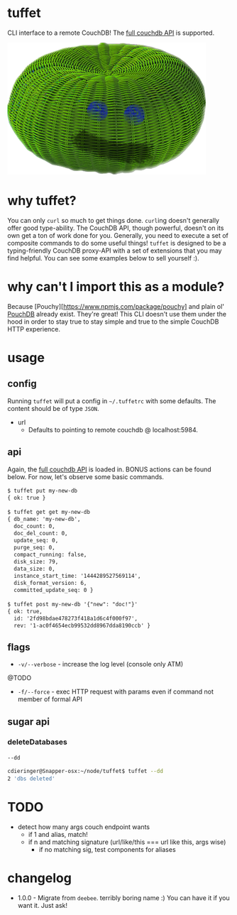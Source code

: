# tuffet
CLI interface to a remote CouchDB!  The [full couchdb API](http://docs.couchdb.org/en/latest/http-api.html) is supported.

![tuffet](tuffet.png)

# why tuffet?
You can only `curl` so much to get things done.  `curl`ing doesn't generally offer good type-ability.  The CouchDB API, though powerful, doesn't on its own get a ton of work done for you.  Generally, you need to execute a set of composite commands to do some useful things!  `tuffet` is designed to be a typing-friendly CouchDB proxy-API with a set of extensions that you may find helpful.  You can see some examples below to sell yourself :).

# why can't I import this as a module?
Because [Pouchy][https://www.npmjs.com/package/pouchy] and plain ol' [PouchDB](https://www.npmjs.com/package/pouchdb) already exist.  They're great!  This CLI doesn't use them under the hood in order to stay true to stay simple and true to the simple CouchDB HTTP experience.

# usage
## config
Running `tuffet` will put a config in `~/.tuffetrc` with some defaults.  The content should be of type `JSON`.

- url
    - Defaults to pointing to remote couchdb @ localhost:5984.

## api
Again, the [full couchdb API](http://docs.couchdb.org/en/latest/http-api.html) is loaded in.  BONUS actions can be found below.  For now, let's observe some basic commands.

```
$ tuffet put my-new-db
{ ok: true }

$ tuffet get get my-new-db
{ db_name: 'my-new-db',
  doc_count: 0,
  doc_del_count: 0,
  update_seq: 0,
  purge_seq: 0,
  compact_running: false,
  disk_size: 79,
  data_size: 0,
  instance_start_time: '1444289527569114',
  disk_format_version: 6,
  committed_update_seq: 0 }

$ tuffet post my-new-db '{"new": "doc!"}'
{ ok: true,
  id: '2fd98bdae478273f418a1d6c4f000f97',
  rev: '1-ac0f4654ecb99532dd8967dda8190ccb' }

```

## flags
- `-v/--verbose` - increase the log level (console only ATM)

@TODO
- `-f/--force` - exec HTTP request with params even if command not member of formal API

## sugar api

### deleteDatabases
`--dd`

```bash
cdieringer@Snapper-osx:~/node/tuffet$ tuffet --dd
2 'dbs deleted'
```

# TODO
- detect how many args couch endpoint wants
    - if 1 and alias, match!
    - if n and matching signature (url/like/this === url like this, args wise)
        - if no matching sig, test components for aliases

# changelog
- 1.0.0 - Migrate from `deebee`.  terribly boring name :)  You can have it if you want it. Just ask!
